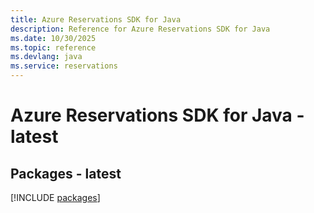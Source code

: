 ```yaml
---
title: Azure Reservations SDK for Java
description: Reference for Azure Reservations SDK for Java
ms.date: 10/30/2025
ms.topic: reference
ms.devlang: java
ms.service: reservations
---
```

# Azure Reservations SDK for Java - latest
## Packages - latest
[!INCLUDE [packages](reservations-index.md)]